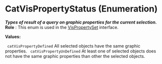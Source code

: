 # CatVisPropertyStatus (Enumeration)

**_Types of result of a query on graphic properties for the current selection._**
**Role** : This enum is used in the [VisPropertySet](../InfInterfaces/interface_VisPropertySet_43128.md) interface.

**Values:**

` catVisPropertyDefined`      All selected objects have the same graphic properties.
` catVisPropertyUnDefined`      At least one of selected objects does not have the same graphic properties than other the selected objects.